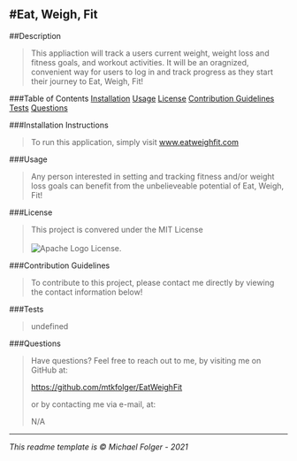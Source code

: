 #Eat, Weigh, Fit
---

##Description
>This appliaction will track a users current weight, weight loss and fitness goals, and workout activities. It will be an oragnized, convenient way for users to log in and track progress as they start their journey to Eat, Weigh, Fit!

###Table of Contents 
[Installation](#Installation)
[Usage](#Usage)
[License](#License)
[Contribution Guidelines](#Contribution)
[Tests](#Tests)
[Questions](#Questions)

###Installation Instructions <a name="Installation"></a>
>To run this application, simply visit www.eatweighfit.com

###Usage <a name="Usage"></a>
>Any person interested in setting and tracking fitness and/or weight loss goals can benefit from the unbelieveable potential of Eat, Weigh, Fit!

###License <a name="License"></a>
>This project is convered under the MIT License <br><br>![Apache Logo](https://badgen.net/badge/Licencse/MIT/red?icon=github) License.


###Contribution Guidelines <a name="Contribution"></a>
>To contribute to this project, please contact me directly by viewing the contact information below!

###Tests <a name="Tests"></a>
>undefined

###Questions <a name="Questions"></a>
>Have questions? Feel free to reach out to me, by visiting me on GitHub at:
>
>https://github.com/mtkfolger/EatWeighFit
>
>or by contacting me via e-mail, at:
>
>N/A

---
*This readme template is © Michael Folger - 2021*
